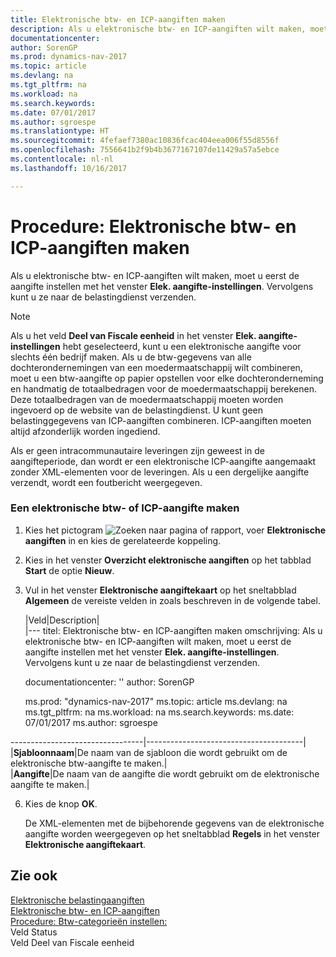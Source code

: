 ```yaml
---
title: Elektronische btw- en ICP-aangiften maken
description: Als u elektronische btw- en ICP-aangiften wilt maken, moet u eerst de aangifte instellen met het venster **Elek. aangifte-instellingen**. Vervolgens kunt u ze naar de belastingdienst verzenden.
documentationcenter: 
author: SorenGP
ms.prod: dynamics-nav-2017
ms.topic: article
ms.devlang: na
ms.tgt_pltfrm: na
ms.workload: na
ms.search.keywords: 
ms.date: 07/01/2017
ms.author: sgroespe
ms.translationtype: HT
ms.sourcegitcommit: 4fefaef7380ac10836fcac404eea006f55d8556f
ms.openlocfilehash: 7556641b2f9b4b3677167107de11429a57a5ebce
ms.contentlocale: nl-nl
ms.lasthandoff: 10/16/2017

---
```

# <a name="how-to-create-electronic-vat-and-icp-declarations"></a>Procedure: Elektronische btw- en ICP-aangiften maken
Als u elektronische btw- en ICP-aangiften wilt maken, moet u eerst de aangifte instellen met het venster **Elek. aangifte-instellingen**. Vervolgens kunt u ze naar de belastingdienst verzenden.  
  
> [!NOTE]  
>  Als u het veld **Deel van Fiscale eenheid** in het venster **Elek. aangifte-instellingen** hebt geselecteerd, kunt u een elektronische aangifte voor slechts één bedrijf maken. Als u de btw-gegevens van alle dochterondernemingen van een moedermaatschappij wilt combineren, moet u een btw-aangifte op papier opstellen voor elke dochteronderneming en handmatig de totaalbedragen voor de moedermaatschappij berekenen. Deze totaalbedragen van de moedermaatschappij moeten worden ingevoerd op de website van de belastingdienst. U kunt geen belastinggegevens van ICP-aangiften combineren. ICP-aangiften moeten altijd afzonderlijk worden ingediend.  
  
 Als er geen intracommunautaire leveringen zijn geweest in de aangifteperiode, dan wordt er een elektronische ICP-aangifte aangemaakt zonder XML-elementen voor de leveringen. Als u een dergelijke aangifte verzendt, wordt een foutbericht weergegeven.  
  
### <a name="to-create-an-electronic-vat-or-icp-declaration"></a>Een elektronische btw- of ICP-aangifte maken  
  
1.  Kies het pictogram ![Zoeken naar pagina of rapport](media/ui-search/search_small.png "pictogram Zoeken naar pagina of rapport"), voer **Elektronische aangiften** in en kies de gerelateerde koppeling.  
  
2.  Kies in het venster **Overzicht elektronische aangiften** op het tabblad **Start** de optie **Nieuw**.  
  
3.  Vul in het venster **Elektronische aangiftekaart** op het sneltabblad **Algemeen** de vereiste velden in zoals beschreven in de volgende tabel.  
  
    |Veld|Description|  
    |---
    titel: Elektronische btw- en ICP-aangiften maken omschrijving: Als u elektronische btw- en ICP-aangiften wilt maken, moet u eerst de aangifte instellen met het venster **Elek. aangifte-instellingen**. Vervolgens kunt u ze naar de belastingdienst verzenden.
    
    documentationcenter: '' author: SorenGP

    ms.prod: "dynamics-nav-2017" ms.topic: article ms.devlang: na ms.tgt_pltfrm: na ms.workload: na ms.search.keywords: ms.date: 07/01/2017 ms.author: sgroespe

---------------------------------|---------------------------------------|  
    |**Sjabloonnaam**|De naam van de sjabloon die wordt gebruikt om de elektronische btw-aangifte te maken.|  
    |**Aangifte**|De naam van de aangifte die wordt gebruikt om de elektronische aangifte te maken.|  
  
6.  Kies de knop **OK**.  
  
     De XML-elementen met de bijbehorende gegevens van de elektronische aangifte worden weergegeven op het sneltabblad **Regels** in het venster **Elektronische aangiftekaart**.  
  
## <a name="see-also"></a>Zie ook  
 [Elektronische belastingaangiften](electronic-tax-declarations.md)   
 [Elektronische btw- en ICP-aangiften](electronic-vat-and-icp-declarations.md)   
 [Procedure: Btw-categorieën instellen:](how-to-set-up-vat-categories.md)   
 Veld Status   
 Veld Deel van Fiscale eenheid
